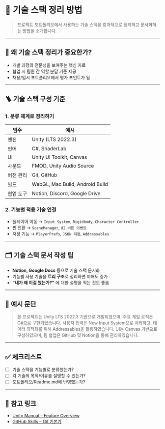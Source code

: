 # 🧰 기술 스택 정리 방법

> 프로젝트 포트폴리오에서 사용하는 기술 스택을 효과적으로 정리하고 문서화하는 방법을 소개합니다.

---

## 🎯 왜 기술 스택 정리가 중요한가?

- 개발 과정의 전문성을 보여주는 핵심 자료
- 협업 시 팀원 간 역할 분담 기준 제공
- 채용/입시 포트폴리오에서 평가 포인트가 됨

---

## 🪜 기술 스택 구성 기준

### 1. **분류 체계로 정리하기**

| 범주 | 예시 |
|------|------|
| 엔진 | Unity (LTS 2022.3) |
| 언어 | C#, ShaderLab |
| UI | Unity UI Toolkit, Canvas |
| 사운드 | FMOD, Unity Audio Source |
| 버전 관리 | Git, GitHub |
| 빌드 | WebGL, Mac Build, Android Build |
| 협업 도구 | Notion, Discord, Google Drive |

### 2. **기능별 적용 기술 연결**

- 플레이어 이동 → `Input System`, `Rigidbody`, `Character Controller`
- 씬 전환 → `SceneManager`, `UI 버튼 이벤트`
- 저장 기능 → `PlayerPrefs`, `JSON 저장`, `Addressables`

---

## 🗂️ 기술 스택 문서 작성 팁

- **Notion, Google Docs** 등으로 기술 스택 문서화
- 기능별 사용 기술을 **트리 구조**로 정리하면 이해도 증가
- **"내가 왜 이걸 썼는가?"** 에 대한 설명을 적는 것도 좋음

---

## 📝 예시 문단

> 본 프로젝트는 Unity LTS 2022.3 기반으로 개발되었으며, 주요 게임 로직은 C#으로 구현되었습니다. 사용자 입력은 New Input System으로 처리하고, 데이터 최적화를 위해 Addressables을 활용하였습니다. UI는 Canvas 기반으로 구성하였으며, 팀 협업은 GitHub 및 Notion을 통해 관리하였습니다.

---

## ✅ 체크리스트

- [ ] 기술 스택을 기능별로 분류했는가?
- [ ] 각 기술의 목적/이유를 설명할 수 있는가?
- [ ] 포트폴리오/Readme.md에 반영했는가?

---

## 📌 참고 링크

- [Unity Manual – Feature Overview](https://docs.unity3d.com/Manual/UnityOverview.html)
- [GitHub Skills – Git 기본기](https://skills.github.com/)

